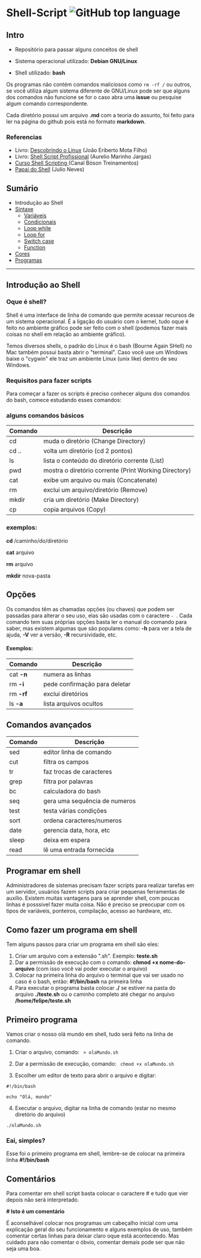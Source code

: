 # Shell-Script ![GitHub top language](https://img.shields.io/github/languages/top/Felipe-Santos97/Shell-Script)

## Intro

* Repositório para passar alguns conceitos de shell 

* Sistema operacional utilizado: **Debian GNU/Linux** 

* Shell utilizado: **bash**

 Os programas não contém comandos maliciosos como `rm -rf /` ou outros, se você utiliza algum sistema diferente de GNU/Linux pode ser que alguns dos comandos não funcione se for o caso abra uma **issue** ou pesquise algum comando correspondente.

Cada diretório possui um arquivo **.md** com a teoria do assunto, foi feito para ler na página do github pois está no formato **markdown**.

### Referencias
* Livro: [Descobrindo o Linux](https://novatec.com.br/livros/linux-3ed/) (João Eriberto Mota Filho)
* Livro: [Shell Script Profissional](https://www.shellscript.com.br/) (Aurelio Marinho Jargas)
* [ Curso Shell Scripting ](https://www.youtube.com/watch?v=EOLPUc6oo-w&list=PLucm8g_ezqNrYgjXC8_CgbvHbvI7dDfhs) (Canal Bóson Treinamentos)
* [Papai do Shell](https://www.youtube.com/channel/UCpIYXOF825aX8qq77xnTCLQ) (Julio Neves)

## Sumário
* Introdução ao Shell
* [Sintaxe](https://github.com/Felipe-Santos97/Shell-Script/tree/main/sintaxe)
  * [Variáveis](https://github.com/Felipe-Santos97/Shell-Script/tree/main/sintaxe/variaveis)
  * [Condicionais](https://github.com/Felipe-Santos97/Shell-Script/tree/main/sintaxe/condicionais)
  * [Loop while](https://github.com/Felipe-Santos97/Shell-Script/tree/main/sintaxe/loop_while)
  * [Loop for](https://github.com/Felipe-Santos97/Shell-Script/tree/main/sintaxe/loop_for)
  * [Switch case](https://github.com/Felipe-Santos97/Shell-Script/tree/main/sintaxe/switch_case)
  * [Function](https://github.com/Felipe-Santos97/Shell-Script/tree/main/sintaxe/function)
* [Cores](https://github.com/Felipe-Santos97/Shell-Script/tree/main/cores)
* [Programas](https://github.com/Felipe-Santos97/Shell-Script/tree/main/programas)  
  
  
***
## Introdução ao Shell  

### Oque é shell?
Shell é uma interface de linha de comando que permite acessar recursos de um sistema operacional.
É a ligação do usuário com o kernel, tudo oque é feito no ambiente gráfico pode ser feito com o shell 
(podemos fazer mais coisas no shell em relação ao ambiente gráfico). 

Temos diversos shells, o padrão do Linux é o bash (Bourne Again SHell) no Mac também possui basta abrir o "terminal".
Caso você use um Windows baixe o "cygwin" ele traz um ambiente Linux (unix like)
dentro de seu Windows.


### Requisitos para fazer scripts
Para começar a fazer os scripts é preciso conhecer alguns dos comandos do bash, comece estudando esses comandos:

### alguns comandos básicos
Comando | Descrição
--------|------------
 cd | muda o diretório (Change Directory)
 cd .. | volta um diretório (cd 2 pontos)
 ls | lista o conteúdo do diretório corrente (List) 
 pwd | mostra o diretório corrente (Print Working Directory)
 cat | exibe um arquivo ou mais (Concatenate)
 rm | exclui um arquivo/diretório (Remove)
 mkdir | cria um diretório (Make Directory)
 cp | copia arquivos (Copy)

### exemplos:
**cd** /caminho/do/diretório

**cat** arquivo 

**rm** arquivo 

**mkdir** nova-pasta

## Opções 
Os comandos têm as chamadas opções (ou chaves) que podem ser passadas para alterar o seu uso, elas são usadas com o caractere `- `.
Cada comando tem suas próprias opções basta ler o manual do comando para saber, mas existem algumas que são populares como:
**-h** para ver a tela de ajuda, **-V** ver a versão, **-R** recursividade, etc.

#### Exemplos:


Comando     | Descrição 
----------- | -------
cat **-n**  | numera as linhas
rm **-i**   | pede confirmação para deletar
rm **-rf**  | exclui diretórios
ls **-a**   | lista arquivos ocultos




## Comandos avançados


Comando | Descrição 
-------- | ----------
sed  | editor linha de comando
cut  | filtra os campos
tr   | faz trocas de caracteres
grep | filtra por palavras
bc   | calculadora do bash
seq  | gera uma sequência de numeros
test | testa várias condições
sort | ordena caracteres/numeros
date | gerencia data, hora, etc
sleep | deixa em espera
read  | lê uma entrada fornecida

## Programar em shell
Administradores de sistemas precisam fazer scripts para realizar tarefas em um servidor, usuários fazem scripts para criar pequenas ferramentas de auxílio.
Existem muitas vantagens para se aprender shell, com poucas linhas é posssivel fazer muita coisa.
Não é preciso se preocupar com os tipos de variáveis, ponteiros, compilação, acesso ao hardware, etc. 

## Como fazer um programa em shell
Tem alguns passos para criar um programa em shell são eles:

1. Criar um arquivo com a extensão ".sh". Exemplo: **teste.sh**
2. Dar a permissão de execução com o comando: **chmod +x nome-do-arquivo** (com isso você vai poder executar o arquivo)
3. Colocar na primeira linha do arquivo o terminal que vai ser usado no caso é o bash, então: **#!/bin/bash** na primeira linha
4. Para executar o programa basta colocar **./** se estiver na pasta do arquivo **./teste.sh** ou o caminho completo até chegar no arquivo **/home/felipe/teste.sh**

## Primeiro programa
Vamos criar o nosso olá mundo em shell, tudo será feito na linha de comando.

1. Criar o arquivo, comando: ` > olaMundo.sh`
 
2. Dar a permissão de execução, comando: ` chmod +x olaMundo.sh` 
 
3. Escolher um editor de texto para abrir o arquivo e digitar:

```
#!/bin/bash

echo "Olá, mundo"

```
4. Executar o arquivo, digitar na linha de comando (estar no mesmo diretório do arquivo)


`./olaMundo.sh`

### Eai, simples?
Esse foi o primeiro programa em shell, lembre-se de colocar na primeira linha **#!/bin/bash**

## Comentários 
Para comentar em shell script basta colocar o caractere # e tudo que vier depois não será interpretado. 

**# Isto é um comentário**

É aconselhável colocar nos programas um cabeçalho inicial com uma explicação geral do seu funcionamento e alguns exemplos de uso,
também comentar certas linhas para deixar claro oque está acontecendo. Mas cuidado para não comentar o óbvio, comentar demais pode ser que não seja uma boa.  
